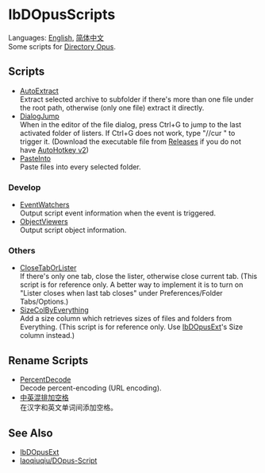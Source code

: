 # IbDOpusScripts
Languages: [English](README.md), [简体中文](README.zh-Hans.md)  
Some scripts for [Directory Opus](https://www.gpsoft.com.au/).

## Scripts
* [AutoExtract](AutoExtract.js)  
Extract selected archive to subfolder if there's more than one file under the root path, otherwise (only one file) extract it directly.
* [DialogJump](DialogJump.ahk)  
When in the editor of the file dialog, press Ctrl+G to jump to the last activated folder of listers. If Ctrl+G does not work, type "//cur " to trigger it. (Download the executable file from [Releases](../../releases) if you do not have [AutoHotkey v2](https://www.autohotkey.com/v2/))
* [PasteInto](PasteInto.js)  
Paste files into every selected folder.

### Develop
* [EventWatchers](EventWatchers)  
Output script event information when the event is triggered.
* [ObjectViewers](ObjectViewers)  
Output script object information.

### Others
* [CloseTabOrLister](CloseTabOrLister.js)  
If there's only one tab, close the lister, otherwise close current tab. (This script is for reference only. A better way to implement it is to turn on "Lister closes when last tab closes" under Preferences/Folder Tabs/Options.)
* [SizeColByEverything](SizeColByEverything/README.zh-Hans.md)  
Add a size column which retrieves sizes of files and folders from Everything. (This script is for reference only. Use [IbDOpusExt](https://github.com/Chaoses-Ib/IbDOpusExt)'s Size column instead.)

## Rename Scripts
* [PercentDecode](Rename%20Scripts/PercentDecode.js)  
  Decode percent-encoding (URL encoding).
* [中英混排加空格](Rename%20Scripts/中英混排加空格.js)  
  在汉字和英文单词间添加空格。

## See Also
* [IbDOpusExt](https://github.com/Chaoses-Ib/IbDOpusExt)
* [laoqiuqiu/DOpus-Script](https://github.com/laoqiuqiu/DOpus-Script)